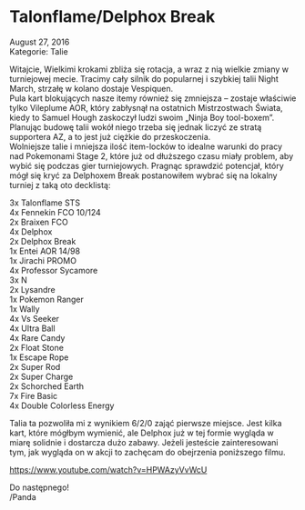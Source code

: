 # Talonflame/Delphox Break  
August 27, 2016  
Kategorie: Talie

Witajcie, 
Wielkimi krokami zbliża się rotacja, a wraz z nią wielkie zmiany w turniejowej mecie. Tracimy cały silnik do popularnej i szybkiej talii Night March, strzałę w kolano dostaje Vespiquen.  
Pula kart blokujących nasze itemy również się zmniejsza – zostaje właściwie tylko Vileplume AOR, który zabłysnął na ostatnich Mistrzostwach Świata, kiedy to Samuel Hough zaskoczył ludzi swoim „Ninja Boy tool-boxem”.  
Planując budowę talii wokół niego trzeba się jednak liczyć ze stratą supportera AZ, a to jest już ciężkie do przeskoczenia.  
Wolniejsze talie i mniejsza ilość item-locków to idealne warunki do pracy nad Pokemonami Stage 2, które już od dłuższego czasu miały problem, aby wybić się podczas gier turniejowych. Pragnąc sprawdzić potencjał, który mógł się kryć za Delphoxem Break postanowiłem wybrać się na lokalny turniej z taką oto decklistą:

3x Talonflame STS  
4x Fennekin FCO 10/124  
2x Braixen FCO  
4x Delphox  
2x Delphox Break  
1x Entei AOR 14/98  
1x Jirachi PROMO  
4x Professor Sycamore  
3x N  
2x Lysandre  
1x Pokemon Ranger  
1x Wally  
4x Vs Seeker  
4x Ultra Ball  
4x Rare Candy  
2x Float Stone  
1x Escape Rope  
2x Super Rod  
2x Super Charge  
2x Schorched Earth  
7x Fire Basic  
4x Double Colorless Energy  

Talia ta pozwoliła mi z wynikiem 6/2/0 zająć pierwsze miejsce. Jest kilka kart, które mógłbym wymienić, ale Delphox już w tej formie wygląda w miarę solidnie i dostarcza dużo zabawy. Jeżeli jesteście zainteresowani tym, jak wygląda on w akcji to zachęcam do obejrzenia poniższego filmu.  

https://www.youtube.com/watch?v=HPWAzyVvWcU

Do następnego!  
/Panda  